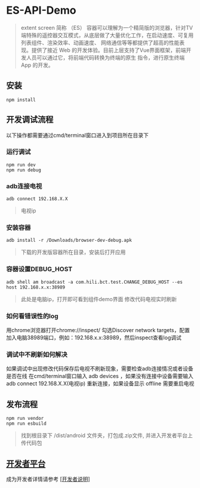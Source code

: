 # ES-API-Demo

> extent screen 简称 （ES） 容器可以理解为一个精简版的浏览器，针对TV端特殊的遥控器交互模式，从底层做了大量优化工作，在启动速度、可复用列表组件、渲染效率、动画速度、
  网络通信等等都提供了超高的性能表现。提供了接近 Web 的开发体验。目前上层支持了Vue界面框架，前端开发人员可以通过它，将前端代码转换为终端的原生
  指令，进行原生终端 App 的开发。


## 安装
```
npm install
```

## 开发调试流程 
以下操作都需要通过cmd/terminal窗口进入到项目所在目录下

### 运行调试
```
npm run dev
npm run debug
```

### adb连接电视
```
adb connect 192.168.X.X
```
> 电视ip

### 安装容器
```
adb install -r /Downloads/browser-dev-debug.apk
```
> 下载的开发版容器所在目录，安装后打开应用

### 容器设置DEBUG_HOST
```
adb shell am broadcast -a com.hili.bct.test.CHANGE_DEBUG_HOST --es host 192.168.x.x:38989
```
> 此处是电脑ip，打开即可看到组件demo界面 修改代码电视实时刷新

### 如何看错误性的log
用chrome浏览器打开chrome://inspect/ 勾选Discover network targets，配置加入电脑38989端口，例如：192.168.x.x:38989，然后inspect查看log调试

### 调试中不刷新如何解决
如果调试中出现修改代码保存后电视不刷新现象，需要检查adb连接情况或者设备是否在线
在cmd/terminal窗口输入 adb devices ，如果没有连接中设备需要输入 adb connect 192.168.X.X(电视ip) 重新连接，如果设备显示 offline 需要重启电视

## 发布流程 

```
npm run vendor
npm run esbuild
```
> 找到根目录下 /dist/android 文件夹，打包成.zip文件, 并进入开发者平台上传代码包

## [开发者平台](http://mp.es.hiliad.com/)

成为开发者详情请参考 [[开发者说明]](http://developer.es.hiliad.com/developer/apply/)
